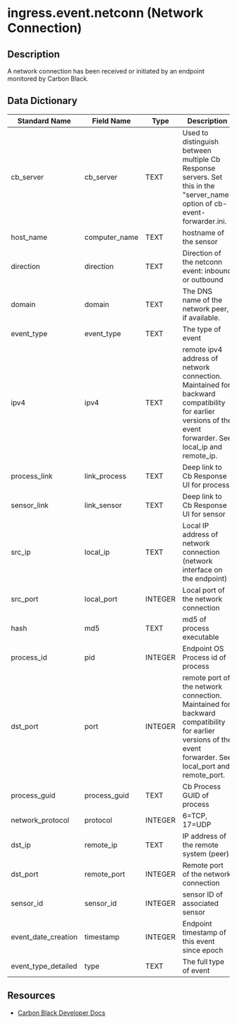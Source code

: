 # ingress.event.netconn (Network Connection)

## Description
A network connection has been received or initiated by an endpoint monitored by Carbon Black.

## Data Dictionary
|Standard Name|Field Name|Type|Description|Sample Value|
|---|---|---|---|---|
|cb_server|cb_server|TEXT|Used to distinguish between multiple Cb Response servers. Set this in the "server_name" option of cb-event-forwarder.ini.|cbserver|
|host_name|computer_name|TEXT|hostname of the sensor|test-mac|
|direction|direction|TEXT|Direction of the netconn event: inbound or outbound|outbound|
|domain|domain|TEXT|The DNS name of the network peer, if available.|carbonblack.com|
|event_type|event_type|TEXT|The type of event|netconn|
|ipv4|ipv4|TEXT|remote ipv4 address of network connection. Maintained for backward compatibility for earlier versions of the event forwarder. See local_ip and remote_ip.|23.4.187.27|
|process_link|link_process|TEXT|Deep link to Cb Response UI for process|https://cbtests/#analyze/00000007-0000-090c-01d1-2099b8f18a82/1|
|sensor_link|link_sensor|TEXT|Deep link to Cb Response UI for sensor|https://cbtests/#/host/7|
|src_ip|local_ip|TEXT|Local IP address of network connection (network interface on the endpoint)|172.31.30.0|
|src_port|local_port|INTEGER|Local port of the network connection|49352|
|hash|md5|TEXT|md5 of process executable|C10A66189DC8C090E7C84873EDCEBC88|
|process_id|pid|INTEGER|Endpoint OS Process id of process|2316|
|dst_port|port|INTEGER|remote port of the network connection. Maintained for backward compatibility for earlier versions of the event forwarder. See local_port and remote_port.|80|
|process_guid|process_guid|TEXT|Cb Process GUID of process|00000007-0000-090c-01d1-2099b8f18a82|
|network_protocol|protocol|INTEGER|6=TCP, 17=UDP|6|
|dst_ip|remote_ip|TEXT|IP address of the remote system (peer)|23.4.187.27|
|dst_port|remote_port|INTEGER|Remote port of the network connection|80|
|sensor_id|sensor_id|INTEGER|sensor ID of associated sensor|7|
|event_date_creation|timestamp|INTEGER|Endpoint timestamp of this event since epoch|1447697666|
|event_type_detailed|type|TEXT|The full type of event|ingress.event.netconn|

## Resources
* [Carbon Black Developer Docs](https://developer.carbonblack.com/reference/enterprise-response/event-forwarder/event-schema/#ingress-event-netconn-network-connection)
